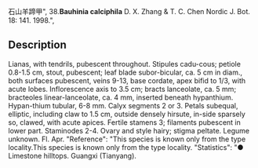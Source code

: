 石山羊蹄甲",
38.**Bauhinia calciphila** D. X. Zhang & T. C. Chen Nordic J. Bot. 18: 141. 1998.",

## Description
Lianas, with tendrils, pubescent throughout. Stipules cadu-cous; petiole 0.8-1.5 cm, stout, pubescent; leaf blade subor-bicular, ca. 5 cm in diam., both surfaces pubescent, veins 9-13, base cordate, apex bifid to 1/3, with acute lobes. Inflorescence axis to 3.5 cm; bracts lanceolate, ca. 5 mm; bracteoles linear-lanceolate, ca. 4 mm, inserted beneath hypanthium. Hypan-thium tubular, 6-8 mm. Calyx segments 2 or 3. Petals subequal, elliptic, including claw to 1.5 cm, outside densely hirsute, in-side sparsely so, clawed, with acute apices. Fertile stamens 3; filaments pubescent in lower part. Staminodes 2-4. Ovary and style hairy; stigma peltate. Legume unknown. Fl. Apr.
  "Reference": "This species is known only from the type locality.This species is known only from the type locality.
  "Statistics": "● Limestone hilltops. Guangxi (Tianyang).
